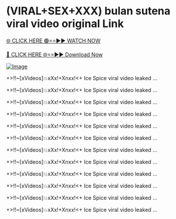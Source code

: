 # (VIRAL+SEX+XXX) bulan sutena viral video original Link



[🌐 CLICK HERE 🟢==►► WATCH NOW](http://live-tvstream.com/2025/01/26/viral-video/)

[🔴 CLICK HERE 🌐==►► Download Now](http://live-tvstream.com/2025/01/26/viral-video)

[![Image](https://github.com/user-attachments/assets/a0411060-44d6-429a-b74c-272b07b98f91)](http://live-tvstream.com/2025/01/26/viral-video)

+>!!~[xVideos]💥️xXx!+Xnxx!<+ Ice Spice viral video leaked ...


+>!!~[xVideos]💥️xXx!+Xnxx!<+ Ice Spice viral video leaked ...


+>!!~[xVideos]💥️xXx!+Xnxx!<+ Ice Spice viral video leaked ...


+>!!~[xVideos]💥️xXx!+Xnxx!<+ Ice Spice viral video leaked ...


+>!!~[xVideos]💥️xXx!+Xnxx!<+ Ice Spice viral video leaked ...


+>!!~[xVideos]💥️xXx!+Xnxx!<+ Ice Spice viral video leaked ...


+>!!~[xVideos]💥️xXx!+Xnxx!<+ Ice Spice viral video leaked ...


+>!!~[xVideos]💥️xXx!+Xnxx!<+ Ice Spice viral video leaked ...


+>!!~[xVideos]💥️xXx!+Xnxx!<+ Ice Spice viral video leaked ...


+>!!~[xVideos]💥️xXx!+Xnxx!<+ Ice Spice viral video leaked ...


+>!!~[xVideos]💥️xXx!+Xnxx!<+ Ice Spice viral video leaked ...


+>!!~[xVideos]💥️xXx!+Xnxx!<+ Ice Spice viral video leaked ...
